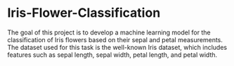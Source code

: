 # Iris-Flower-Classification
The goal of this project is to develop a machine learning model for the classification of Iris flowers based on their sepal and petal measurements. The dataset used for this task is the well-known Iris dataset, which includes features such as sepal length, sepal width, petal length, and petal width.

